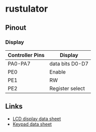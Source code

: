 # rustulator

## Pinout

### Display

| Controller Pins | Display         |
|-----------------|-----------------|
| PA0-PA7         | data bits D0-D7 |
| PE0             | Enable          |
| PE1             | RW              |
| PE2             | Register select |

## Links

- [LCD display data sheet](https://www.sparkfun.com/datasheets/LCD/ADM1602K-NSW-FBS-3.3v.pdf)
- [Keypad data sheet](https://www.parallax.com/sites/default/files/downloads/27899-4x4-Matrix-Membrane-Keypad-v1.2.pdf)